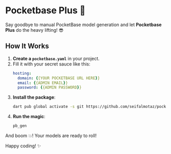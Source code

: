 
# Pocketbase Plus 🚀

Say goodbye to manual PocketBase model generation and let **Pocketbase Plus** do the heavy lifting! 😎

## How It Works

1. **Create a `pocketbase.yaml`** in your project.
2. Fill it with your secret sauce like this:
   ```yaml
   hosting:
     domain: {{YOUR POCKETBASE URL HERE}}
     email: {{ADMIN EMAIL}}
     password: {{ADMIN PASSWORD}}
   ```
3. **Install the package**: 
   ```bash
   dart pub global activate -s git https://github.com/seifalmotaz/pocketbase_plus
   ```
4. **Run the magic**: 
   ```bash
   pb_gen
   ```
And boom 💥! Your models are ready to roll!

Happy coding! ✨
